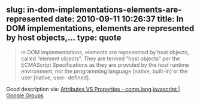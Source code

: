 slug: in-dom-implementations-elements-are-represented
date: 2010-09-11 10:26:37
title: In DOM implementations, elements are represented by host objects,...
type: quote
---

> In DOM implementations, elements are represented by host objects, called “element objects”. They are termed “host objects” per the ECMAScript Specifications as they are provided by the *host* runtime environment, not the programming language [native, built-in] or the user [native, user- defined].

Good description via: [Attributes VS Properties - comp.lang.javascript | Google Groups](https://groups.google.com/group/comp.lang.javascript/msg/9ad5e3f7840fb19f?pli=1)
